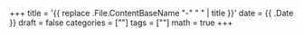 +++
title = '{{ replace .File.ContentBaseName "-" " " | title }}'
date = {{ .Date }}
draft = false
categories = [""]
tags = [""]
math = true
+++
